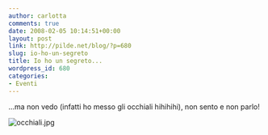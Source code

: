 ```yaml
---
author: carlotta
comments: true
date: 2008-02-05 10:14:51+00:00
layout: post
link: http://pilde.net/blog/?p=680
slug: io-ho-un-segreto
title: Io ho un segreto...
wordpress_id: 680
categories:
- Eventi
---
```


...ma non vedo (infatti ho messo gli occhiali hihihihi), non sento e non parlo!

![occhiali.jpg](http://pilde.net/blog/wp-content/uploads/2008/02/occhiali.jpg)

